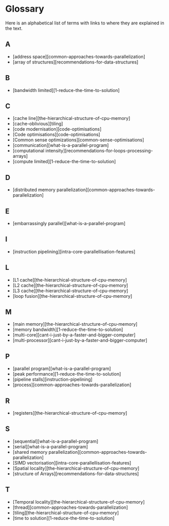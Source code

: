 # Glossary

Here is an alphabetical list of terms with links to where they are explained in the text.

## A

- [address space][common-approaches-towards-parallelization]
- [array of structures][recommendations-for-data-structures]

## B

- [bandwidth limited][1-reduce-the-time-to-solution]

## C

- [cache line][the-hierarchical-structure-of-cpu-memory]
- [cache-oblivious][tiling]
- [code modernisation][code-optimisations]
- [Code optimisations][code-optimisations]
- [Common sense optimizations][common-sense-optimisations]
- [communication][what-is-a-parallel-program]
- [computational intensity][recommendations-for-loops-processing-arrays]
- [compute limited][1-reduce-the-time-to-solution]

## D

- [distributed memory parallelization][common-approaches-towards-parallelization]

## E

- [embarrassingly parallel][what-is-a-parallel-program]

## I

- [instruction pipelining][intra-core-parallellisation-features]

## L

- [L1 cache][the-hierarchical-structure-of-cpu-memory]
- [L2 cache][the-hierarchical-structure-of-cpu-memory]
- [L3 cache][the-hierarchical-structure-of-cpu-memory]
- [loop fusion][the-hierarchical-structure-of-cpu-memory]

## M

- [main memory][the-hierarchical-structure-of-cpu-memory]
- [memory bandwidth][1-reduce-the-time-to-solution]
- [multi-core][cant-i-just-by-a-faster-and-bigger-computer]
- [multi-processor][cant-i-just-by-a-faster-and-bigger-computer]

## P

- [parallel program][what-is-a-parallel-program]
- [peak performance][1-reduce-the-time-to-solution]
- [pipeline stalls][instruction-pipelining]
- [process][common-approaches-towards-parallelization]

## R

- [registers][the-hierarchical-structure-of-cpu-memory]

## S

- [sequential][what-is-a-parallel-program]
- [serial][what-is-a-parallel-program]
- [shared memory parallelization][common-approaches-towards-parallelization]
- [SIMD vectorisation][intra-core-parallellisation-features]
- [Spatial locality][the-hierarchical-structure-of-cpu-memory]
- [structure of Arrays][recommendations-for-data-structures]

## T

- [Temporal locality][the-hierarchical-structure-of-cpu-memory]
- [thread][common-approaches-towards-parallelization]
- [tiling][the-hierarchical-structure-of-cpu-memory]
- [time to solution][1-reduce-the-time-to-solution]
